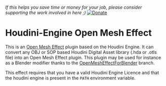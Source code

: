 *If this helps you save time or money for your job, please consider supporting the work involved in here ;)* [![Donate](https://www.paypalobjects.com/en_US/i/btn/btn_donate_LG.gif)](https://www.paypal.com/cgi-bin/webscr?cmd=_donations&business=DNEEF8GDX2EV6&currency_code=EUR&source=url)

Houdini-Engine Open Mesh Effect
===============================

This is an [Open Mesh Effect](https://github.com/eliemichel/OpenMeshEffect) plugin based on the Houdini Engine. It can convert any OBJ or SOP based Houdini Digital Asset library (.hda or .otls file) into an Open Mesh Effect plugin. This plugin may be used for instance as a Blender modifier thanks to the [OpenMeshEffectForBlender](https://github.com/eliemichel/OpenMeshEffectForBlender) branch.

This effect requires that you have a valid Houdini Engine Licence and that the houdini engine is present in the `PATH` environment variable.
